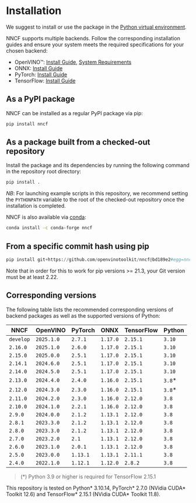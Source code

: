 # Installation

We suggest to install or use the package in the [Python virtual environment](https://docs.python.org/3/tutorial/venv.html).

NNCF supports multiple backends. Follow the corresponding installation guides and ensure your system meets
the required specifications for your chosen backend:

- OpenVINO&trade;: [Install Guide](https://docs.openvino.ai/2025/get-started/install-openvino.html), [System Requirements](https://docs.openvino.ai/2025/about-openvino/release-notes-openvino/system-requirements.html)
- ONNX: [Install Guide](https://onnxruntime.ai/docs/install/)
- PyTorch: [Install Guide](https://pytorch.org/get-started/locally/#start-locally)
- TensorFlow: [Install Guide](https://www.tensorflow.org/install/)

## As a PyPI package

NNCF can be installed as a regular PyPI package via pip:

```bash
pip install nncf
```

## As a package built from a checked-out repository

Install the package and its dependencies by running the following command in the repository root directory:

```bash
pip install .
```

_NB_: For launching example scripts in this repository, we recommend setting the `PYTHONPATH` variable to the root of the checked-out repository once the installation is completed.

NNCF is also available via [conda](https://anaconda.org/conda-forge/nncf):

```bash
conda install -c conda-forge nncf
```

## From a specific commit hash using pip

```python
pip install git+https://github.com/openvinotoolkit/nncf@bd189e2#egg=nncf
```

Note that in order for this to work for pip versions >= 21.3, your Git version must be at least 2.22.

## Corresponding versions

The following table lists the recommended corresponding versions of backend packages
as well as the supported versions of Python:

| NNCF      | OpenVINO   | PyTorch  | ONNX     | TensorFlow | Python |
|-----------|------------|----------|----------|------------|--------|
| `develop` | `2025.1.0` | `2.7.1`  | `1.17.0` | `2.15.1`   | `3.10` |
| `2.16.0`  | `2025.1.0` | `2.6.0`  | `1.17.0` | `2.15.1`   | `3.10` |
| `2.15.0`  | `2025.0.0` | `2.5.1`  | `1.17.0` | `2.15.1`   | `3.10` |
| `2.14.1`  | `2024.6.0` | `2.5.1`  | `1.17.0` | `2.15.1`   | `3.10` |
| `2.14.0`  | `2024.5.0` | `2.5.1`  | `1.17.0` | `2.15.1`   | `3.10` |
| `2.13.0`  | `2024.4.0` | `2.4.0`  | `1.16.0` | `2.15.1`   | `3.8`* |
| `2.12.0`  | `2024.3.0` | `2.3.0`  | `1.16.0` | `2.15.1`   | `3.8`* |
| `2.11.0`  | `2024.2.0` | `2.3.0`  | `1.16.0` | `2.12.0`   | `3.8`  |
| `2.10.0`  | `2024.1.0` | `2.2.1`  | `1.16.0` | `2.12.0`   | `3.8`  |
| `2.9.0`   | `2024.0.0` | `2.1.2`  | `1.13.1` | `2.12.0`   | `3.8`  |
| `2.8.1`   | `2023.3.0` | `2.1.2`  | `1.13.1` | `2.12.0`   | `3.8`  |
| `2.8.0`   | `2023.3.0` | `2.1.2`  | `1.13.1` | `2.12.0`   | `3.8`  |
| `2.7.0`   | `2023.2.0` | `2.1`    | `1.13.1` | `2.12.0`   | `3.8`  |
| `2.6.0`   | `2023.1.0` | `2.0.1`  | `1.13.1` | `2.12.0`   | `3.8`  |
| `2.5.0`   | `2023.0.0` | `1.13.1` | `1.13.1` | `2.11.1`   | `3.8`  |
| `2.4.0`   | `2022.1.0` | `1.12.1` | `1.12.0` | `2.8.2`    | `3.8`  |

> (*) Python 3.9 or higher is required for TensorFlow 2.15.1

This repository is tested on Python* 3.10.14, PyTorch* 2.7.0 (NVidia CUDA\* Toolkit 12.6) and TensorFlow* 2.15.1 (NVidia CUDA\* Toolkit 11.8).
